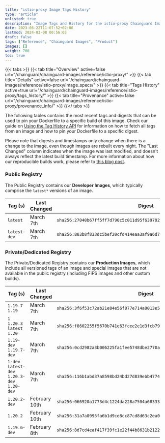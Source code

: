 ```yaml
---
title: "istio-proxy Image Tags History"
type: "article"
unlisted: true
description: "Image Tags and History for the istio-proxy Chainguard Image"
date: 2023-06-22T11:07:52+02:00
lastmod: 2024-03-08 00:56:03
draft: false
tags: ["Reference", "Chainguard Images", "Product"]
images: []
weight: 700
toc: true
---
```


{{< tabs >}}
{{< tab title="Overview" active=false url="/chainguard/chainguard-images/reference/istio-proxy/" >}}
{{< tab title="Details" active=false url="/chainguard/chainguard-images/reference/istio-proxy/image_specs/" >}}
{{< tab title="Tags History" active=true url="/chainguard/chainguard-images/reference/istio-proxy/tags_history/" >}}
{{< tab title="Provenance" active=false url="/chainguard/chainguard-images/reference/istio-proxy/provenance_info/" >}}
{{</ tabs >}}

The following tables contains the most recent tags and digests that can be used to pin your Dockerfile to a specific build of this image. Check our guide on [Using the Tag History API](/chainguard/chainguard-images/using-the-tag-history-api/) for information on how to fetch all tags from an image and how to pin your Dockerfile to a specific digest.

Please note that digests and timestamps only change when there is a change to the image, even though images are rebuilt every night. The "Last Changed" column indicates when the image was last modified, and doesn't always reflect the latest build timestamp. For more information about how our reproducible builds work, please refer to [this blog post](https://www.chainguard.dev/unchained/reproducing-chainguards-reproducible-image-builds).

### Public Registry
The Public Registry contains our **Developer Images**, which typically comprise the `latest*` versions of an image.

| Tag (s)       | Last Changed | Digest                                                                    |
|---------------|--------------|---------------------------------------------------------------------------|
|  `latest`     | March 7th    | `sha256:27040b67ff5ff7d790c5c011d95f639792460f03ebc642d11234b8cf8bd1aaa1` |
|  `latest-dev` | March 7th    | `sha256:803b8f833dc5bef20cfd414eaa3af9a6d7ba770d819263c336c5449a9407ec2f` |


### Private/Dedicated Registry
The Private/Dedicated Registry contains our **Production Images**, which include all versioned tags of an image and special images that are not available in the public registry (including FIPS images and other custom builds).

| Tag (s)                                       | Last Changed  | Digest                                                                    |
|-----------------------------------------------|---------------|---------------------------------------------------------------------------|
|  `1.19.7` `1.19`                              | March 7th     | `sha256:3f6f53c72ab21e84e56f077e714a0013e57e600d5c48d4a82fc099c69519b13c` |
|  `1` `1.20.3` `latest` `1.20`                 | March 7th     | `sha256:f8602255f5670b741e63fcee2e1d3fcb7984b64db91261c6cbc17132df0e5a31` |
|  `1.19-dev` `1.19.7-dev`                      | March 7th     | `sha256:0cd2982a3b006225fa1fee5748dbe2770aca638e2a187b00e2fa217e05d647f5` |
|  `1-dev` `latest-dev` `1.20.3-dev` `1.20-dev` | March 7th     | `sha256:116b1abd37a8598bd24bd27d839ebb4774478adeb88c69fc490bb0e815556a15` |
|  `1.20.2-dev`                                 | February 10th | `sha256:066920a1773d4c1224da228a7504a68333b6a481d3b66a3af75fa42be6756eeb` |
|  `1.20.2`                                     | February 10th | `sha256:31a7a0995fa6b1d9ce8cc87cd8d63c2ea0d029f5833596f7aeb93873959f4a9d` |
|  `1.19.6-dev`                                 | February 8th  | `sha256:8d7cd4eaf417f39fc1e22f44b8631b2122305e736e5ce0ec409db4e9bccd082b` |

